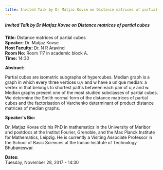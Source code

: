 ```yaml
---
title: Invited Talk by Dr Matjaz Kovse on Distance matrices of partial cubes
---
```


##### **Invited Talk by Dr Matjaz Kovse on Distance matrices of partial cubes**
**Title:** Distance matrices of partial cubes  
**Speaker:** Dr. Matjaz Kovse  
**Host Faculty:**  Dr. N R Aravind  
**Room No:** Room 117 in academic block A.  
**Time:** 14:30  
 
**Abstract:**

Partial cubes are isometric subgraphs of hypercubes. Median graph is a graph in which every three vertices u,v and w have a unique median: a vertex m that belongs to shortest paths between each pair of u,v and w. Median graphs present one of the most studied subclasses of partial cubes. We determine the Smith normal form of the distance matrices of partial cubes and the factorisation of Varchenko determinant of product distance matrices of median graphs.

**Speaker's Bio:**

Dr. Matjaz Kovse did his PhD in mathematics in the University of Maribor and postdocs at the Institut Fourier, Grenoble, and the Max Planck Institute for Mathematics, Leipzig. He is currently a Visiting Associate Professor in the School of Basic Sciences at the Indian Institute of Technology Bhubaneswar.

**Dates:**  
Tuesday, November 28, 2017 - 14:30